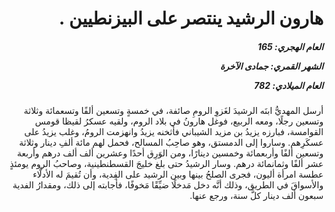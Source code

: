<h1 dir="rtl">هارون الرشيد ينتصر على البيزنطيين .</h1>

<h5 dir="rtl">العام الهجري:  165

الشهر القمري: جمادى الآخرة

العام الميلادي: 782</h5>

<p dir="rtl">أرسل المهديُّ ابنَه الرشيدَ لغَزوِ الرومِ صائفة، في خمسةٍ وتسعين ألفًا وتسعمائة وثلاثة وتسعين رجلًا، ومعه الربيع، فوغل هارونُ في بلاد الروم، ولقيه عسكرُ لقيظا قومس القوامسة، فبارزه يزيدُ بن مزيد الشيباني فأثخنه يزيدُ وانهزمت الرومُ، وغلب يزيدُ على عسكَرِهم. وساروا إلى الدمستق، وهو صاحِبُ المسالح، فحمل لهم مائة ألفِ دينار وثلاثة وتسعين ألفًا وأربعمائة وخمسين دينارًا، ومن الوَرِق أحدًا وعشرين ألف ألف درهم وأربعة عشر ألفًا وثمانمائة درهم. وسار الرشيدُ حتى بلغ خليجَ القسطنطينية، وصاحبُ الروم يومئذٍ عطسة امرأة أليون، فجرى الصلحُ بينها وبين الرشيد على الفِدية، وأن تُقيمَ له الأدلَّاء والأسواقَ في الطريق، وذلك أنَّه دخل مَدخلًا ضيِّقًا مَخوفًا، فأجابته إلى ذلك، ومقدارُ الفدية سبعون ألف دينار كلَّ سنة، ورجع عنها.</p></br>
